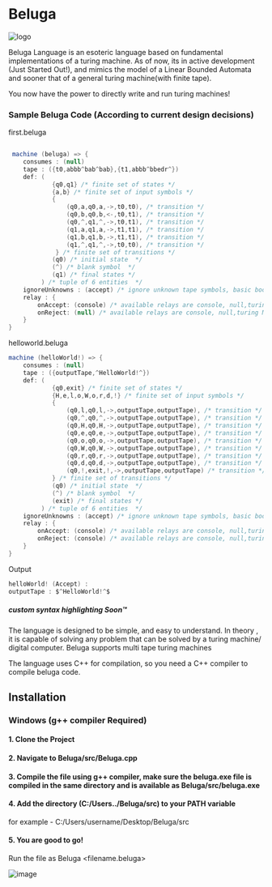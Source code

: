 # Beluga
![logo](https://user-images.githubusercontent.com/76046349/215174192-1318ff0d-f4c1-466f-8896-a5893899429a.png)


Beluga Language is an esoteric language based on fundamental implementations of a turing machine. 
As of now, its in active development (Just Started Out!), and mimics the model of a Linear Bounded Automata and sooner that of a general 
turing machine(with finite tape). 

You now have the power to directly write and run turing machines!

### Sample Beluga Code (According to current design decisions)

first.beluga
```c#

 machine (beluga) => {
    consumes : (null) 
    tape : ({t0,abbb^bab^bab},{t1,abbb^bbedr^})
    def: (
            {q0,q1} /* finite set of states */
            {a,b} /* finite set of input symbols */
            {
                (q0,a,q0,a,->,t0,t0), /* transition */
                (q0,b,q0,b,<-,t0,t1), /* transition */
                (q0,^,q1,^,->,t0,t1), /* transition */
                (q1,a,q1,a,->,t1,t1), /* transition */
                (q1,b,q1,b,->,t1,t1), /* transition */
                (q1,^,q1,^,->,t0,t0), /* transition */
             } /* finite set of transitions */
            (q0) /* initial state  */
            (^) /* blank symbol  */
            (q1) /* final states */
         ) /* tuple of 6 entities  */
    ignoreUnknowns : (accept) /* ignore unknown tape symbols, basic booleans are accept (true) and reject (false) */ 
    relay : {
        onAccept: (console) /* available relays are console, null,turing Machine(pipelined) */
        onReject: (null) /* available relays are console, null,turing Machine (pipelined) */
    }
}
```
helloworld.beluga
```c#
machine (helloWorld!) => {
    consumes : (null) 
    tape : ({outputTape,^HelloWorld!^})
    def: (
            {q0,exit} /* finite set of states */
            {H,e,l,o,W,o,r,d,!} /* finite set of input symbols */
            {
                (q0,l,q0,l,->,outputTape,outputTape), /* transition */
                (q0,^,q0,^,->,outputTape,outputTape), /* transition */
                (q0,H,q0,H,->,outputTape,outputTape), /* transition */
                (q0,e,q0,e,->,outputTape,outputTape), /* transition */
                (q0,o,q0,o,->,outputTape,outputTape), /* transition */
                (q0,W,q0,W,->,outputTape,outputTape), /* transition */
                (q0,r,q0,r,->,outputTape,outputTape), /* transition */
                (q0,d,q0,d,->,outputTape,outputTape), /* transition */
                (q0,!,exit,!,->,outputTape,outputTape) /* transition */
            } /* finite set of transitions */
            (q0) /* initial state  */
            (^) /* blank symbol  */
            (exit) /* final states */
         ) /* tuple of 6 entities  */
    ignoreUnknowns : (accept) /* ignore unknown tape symbols, basic booleans are accept (true) and reject (false) */ 
    relay : {
        onAccept: (console) /* available relays are console, null,turing Machine(pipelined) */
        onReject: (console) /* available relays are console, null,turing Machine (pipelined) */
    }
}
```
Output
```c#
helloWorld! (Accept) : 
outputTape : $^HelloWorld!^$
```

##### custom syntax highlighting Soon™

The language is designed to be simple, and easy to understand. In theory , it is capable of solving any problem that can be solved by a turing machine/ digital computer. Beluga supports multi tape turing machines

The language uses C++ for compilation, so you need a C++ compiler to compile beluga code.

## Installation 

### Windows (g++ compiler Required)
#### 1. Clone the Project 
#### 2. Navigate to Beluga/src/Beluga.cpp
#### 3. Compile the file using g++ compiler, make sure the beluga.exe file is compiled in the same directory and is available as Beluga/src/beluga.exe
#### 4. Add the directory (C:/Users.<where ever your beluga src folder is cloned>./Beluga/src) to your PATH variable
for example - C:/Users/username/Desktop/Beluga/src
#### 5. You are good to go!
Run the file as Beluga <filename.beluga>

![image](https://user-images.githubusercontent.com/76046349/216761110-0dfd9be5-f993-4a61-89e5-601086684d6d.png)


